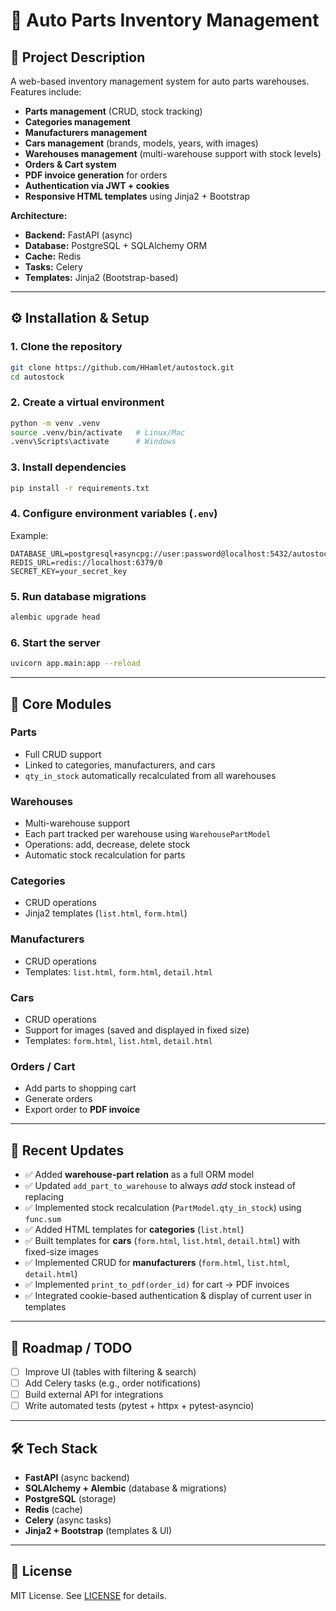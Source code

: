 # 🚗 Auto Parts Inventory Management  

## 📖 Project Description  
A web-based inventory management system for auto parts warehouses.  
Features include:  
- **Parts management** (CRUD, stock tracking)  
- **Categories management**  
- **Manufacturers management**  
- **Cars management** (brands, models, years, with images)  
- **Warehouses management** (multi-warehouse support with stock levels)  
- **Orders & Cart system**  
- **PDF invoice generation** for orders  
- **Authentication via JWT + cookies**  
- **Responsive HTML templates** using Jinja2 + Bootstrap  

**Architecture:**  
- **Backend:** FastAPI (async)  
- **Database:** PostgreSQL + SQLAlchemy ORM  
- **Cache:** Redis  
- **Tasks:** Celery  
- **Templates:** Jinja2 (Bootstrap-based)  

---

## ⚙️ Installation & Setup  

### 1. Clone the repository  
```bash
git clone https://github.com/HHamlet/autostock.git
cd autostock
```

### 2. Create a virtual environment  
```bash
python -m venv .venv
source .venv/bin/activate   # Linux/Mac
.venv\Scripts\activate      # Windows
```

### 3. Install dependencies  
```bash
pip install -r requirements.txt
```

### 4. Configure environment variables (`.env`)  
Example:  
```env
DATABASE_URL=postgresql+asyncpg://user:password@localhost:5432/autostock
REDIS_URL=redis://localhost:6379/0
SECRET_KEY=your_secret_key
```

### 5. Run database migrations  
```bash
alembic upgrade head
```

### 6. Start the server  
```bash
uvicorn app.main:app --reload
```

---

## 📂 Core Modules  

### Parts  
- Full CRUD support  
- Linked to categories, manufacturers, and cars  
- `qty_in_stock` automatically recalculated from all warehouses  

### Warehouses  
- Multi-warehouse support  
- Each part tracked per warehouse using `WarehousePartModel`  
- Operations: add, decrease, delete stock  
- Automatic stock recalculation for parts  

### Categories  
- CRUD operations  
- Jinja2 templates (`list.html`, `form.html`)  

### Manufacturers  
- CRUD operations  
- Templates: `list.html`, `form.html`, `detail.html`  

### Cars  
- CRUD operations  
- Support for images (saved and displayed in fixed size)  
- Templates: `form.html`, `list.html`, `detail.html`  

### Orders / Cart  
- Add parts to shopping cart  
- Generate orders  
- Export order to **PDF invoice**  

---

## 📑 Recent Updates  
- ✅ Added **warehouse-part relation** as a full ORM model  
- ✅ Updated `add_part_to_warehouse` to always *add* stock instead of replacing  
- ✅ Implemented stock recalculation (`PartModel.qty_in_stock`) using `func.sum`  
- ✅ Added HTML templates for **categories** (`list.html`)  
- ✅ Built templates for **cars** (`form.html`, `list.html`, `detail.html`) with fixed-size images  
- ✅ Implemented CRUD for **manufacturers** (`form.html`, `list.html`, `detail.html`)  
- ✅ Implemented `print_to_pdf(order_id)` for cart → PDF invoices  
- ✅ Integrated cookie-based authentication & display of current user in templates  

---

## 📌 Roadmap / TODO  
- [ ] Improve UI (tables with filtering & search)  
- [ ] Add Celery tasks (e.g., order notifications)  
- [ ] Build external API for integrations  
- [ ] Write automated tests (pytest + httpx + pytest-asyncio)  

---

## 🛠 Tech Stack  
- **FastAPI** (async backend)  
- **SQLAlchemy + Alembic** (database & migrations)  
- **PostgreSQL** (storage)  
- **Redis** (cache)  
- **Celery** (async tasks)  
- **Jinja2 + Bootstrap** (templates & UI)  

---

## 📜 License  
MIT License. See [LICENSE](LICENSE) for details.  

